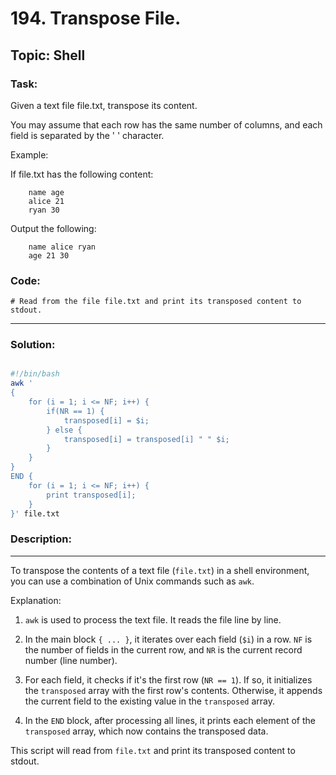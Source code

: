 # 194. Transpose File.

## Topic: Shell


### Task:


Given a text file file.txt, transpose its content.

You may assume that each row has the same number of columns, and each field is separated by the ' ' character.

Example:

If file.txt has the following content:
```
    name age
    alice 21
    ryan 30
```
Output the following:
```
    name alice ryan
    age 21 30
```

### Code:
```
# Read from the file file.txt and print its transposed content to stdout.
```

---

### Solution: 


```bash

#!/bin/bash
awk '
{
    for (i = 1; i <= NF; i++) {
        if(NR == 1) {
            transposed[i] = $i;
        } else {
            transposed[i] = transposed[i] " " $i;
        }
    }
}
END {
    for (i = 1; i <= NF; i++) {
        print transposed[i];
    }
}' file.txt

```


### Description: 
---

To transpose the contents of a text file (`file.txt`) in a shell environment, you can use a combination of Unix commands such as `awk`. 

Explanation:

1. `awk` is used to process the text file. It reads the file line by line.

2. In the main block `{ ... }`, it iterates over each field (`$i`) in a row. `NF` is the number of fields in the current row, and `NR` 
   is the current record number (line number).

3. For each field, it checks if it's the first row (`NR == 1`). If so, it initializes the `transposed` array with the first row's contents. 
   Otherwise, it appends the current field to the existing value in the `transposed` array.

4. In the `END` block, after processing all lines, it prints each element of the `transposed` array, which now contains the transposed data.

This script will read from `file.txt` and print its transposed content to stdout.



